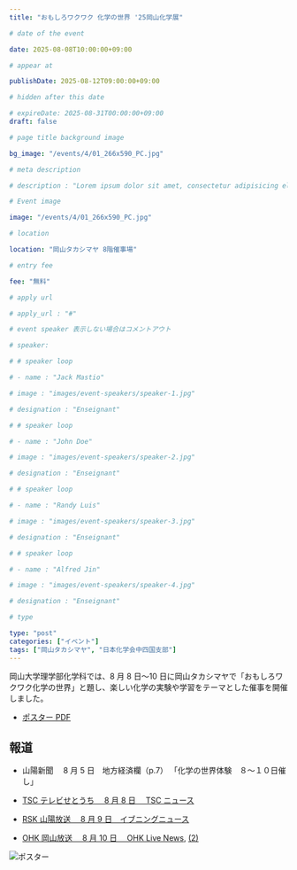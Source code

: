 ```yaml
---
title: "おもしろワクワク 化学の世界 '25岡山化学展"

# date of the event

date: 2025-08-08T10:00:00+09:00

# appear at

publishDate: 2025-08-12T09:00:00+09:00

# hidden after this date

# expireDate: 2025-08-31T00:00:00+09:00
draft: false

# page title background image

bg_image: "/events/4/01_266x590_PC.jpg"

# meta description

# description : "Lorem ipsum dolor sit amet, consectetur adipisicing elit, sed do eiusmod tempor incididunt ut labore. dolore magna aliqua. Ut enim ad minim veniam, quis nostrud."

# Event image

image: "/events/4/01_266x590_PC.jpg"

# location

location: "岡山タカシマヤ 8階催事場"

# entry fee

fee: "無料"

# apply url

# apply_url : "#"

# event speaker 表示しない場合はコメントアウト

# speaker:

# # speaker loop

# - name : "Jack Mastio"

# image : "images/event-speakers/speaker-1.jpg"

# designation : "Enseignant"

# # speaker loop

# - name : "John Doe"

# image : "images/event-speakers/speaker-2.jpg"

# designation : "Enseignant"

# # speaker loop

# - name : "Randy Luis"

# image : "images/event-speakers/speaker-3.jpg"

# designation : "Enseignant"

# # speaker loop

# - name : "Alfred Jin"

# image : "images/event-speakers/speaker-4.jpg"

# designation : "Enseignant"

# type

type: "post"
categories: ["イベント"]
tags: ["岡山タカシマヤ", "日本化学会中四国支部"]
---
```


岡山大学理学部化学科では、8 月 8 日〜10 日に岡山タカシマヤで「おもしろワクワク化学の世界」と題し、楽しい化学の実験や学習をテーマとした催事を開催しました。

- [ポスター PDF](/events/4/kagaku_final_250626.pdf)

## 報道

- 山陽新聞　 8 月 5 日　地方経済欄（p.7）
  「化学の世界体験　８～１０日催し」

- [TSC テレビせとうち　 8 月 8 日　 TSC ニュース](https://www.webtsc.com/prog/news/news/23081/)

- [RSK 山陽放送　 8 月 9 日　イブニングニュース](https://newsdig.tbs.co.jp/articles/rsk/2100660?display=1)

- [OHK 岡山放送　 8 月 10 日　 OHK Live News](https://www.ohk.co.jp/data/26-20250810-00000005/pages/), [(2)](https://news.yahoo.co.jp/articles/2a9b0a45ed77a32e6f080722c37f1f30efb26d19)

![ポスター](/events/4/kagaku_final_250626.jpg)
